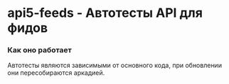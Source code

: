 # api5-feeds - Автотесты API для фидов

### Как оно работает
Автотесты являются зависимыми от основного кода, при обновлении они пересобираются аркадией. 
